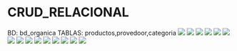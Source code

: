 # CRUD_RELACIONAL
BD: bd_organica TABLAS: productos,provedoor,categoria
![](https://github.com/GonzalezBGA128/CRUD_RELACIONAL/blob/81b45a20917f37f81699d75b95d8c7aeadbce75d/img%201.PNG)
![](https://github.com/GonzalezBGA128/CRUD_RELACIONAL/blob/defa8fb46c843fdddcdfb4ff857507a65b5878d8/img%202.png)
![](https://github.com/GonzalezBGA128/CRUD_RELACIONAL/blob/2a596fa651e8c60be45826d598e7e6dd875f2a9c/img%203.PNG)
![](https://github.com/GonzalezBGA128/CRUD_RELACIONAL/blob/8102fab9b76a8168c6d8ad220f1f7b7bafe727e9/img%204.png)
![](https://github.com/GonzalezBGA128/CRUD_RELACIONAL/blob/c984d41f1aa40dfb63c892d92702124def162503/img%205.PNG)
![](https://github.com/GonzalezBGA128/CRUD_RELACIONAL/blob/604f69bcb30cc186512f91f31e4be263723f72b4/img%206.png)
![](https://github.com/GonzalezBGA128/CRUD_RELACIONAL/blob/6a44bb29dd5dde31c252fa277a4a416de902e882/img%207.png)
![](https://github.com/GonzalezBGA128/CRUD_RELACIONAL/blob/3c16a7405e843a39642be186de6d825b445d7727/img%208.PNG)
![](https://github.com/GonzalezBGA128/CRUD_RELACIONAL/blob/44705237a7a11db6fe6541a7fa600b223f4ffe5d/img%209.PNG)
![](https://github.com/GonzalezBGA128/CRUD_RELACIONAL/blob/f6f8a8b221151b95ec097969c164b902aaa9a5cf/img%2010.PNG)
![](https://github.com/GonzalezBGA128/CRUD_RELACIONAL/blob/3aea339a38303125fce4d1bdabecf473290abe3d/img%2011.PNG)
![](https://github.com/GonzalezBGA128/CRUD_RELACIONAL/blob/5c5ac81bd8a2bf4388a6c36085b5fd1d135ef3c9/img%2012.PNG)
![](https://github.com/GonzalezBGA128/CRUD_RELACIONAL/blob/7a88d70bef6f0cbd1c48bb1b22cd0436e4cf6d3b/img%2013.PNG)
![](https://github.com/GonzalezBGA128/CRUD_RELACIONAL/blob/792008bfca6cda20768feba1cc97c74ba2a83967/img%2014.PNG)
![](https://github.com/GonzalezBGA128/CRUD_RELACIONAL/blob/ef138dcb705794682cdc338b65bec0535f87a681/img%2015.PNG)
